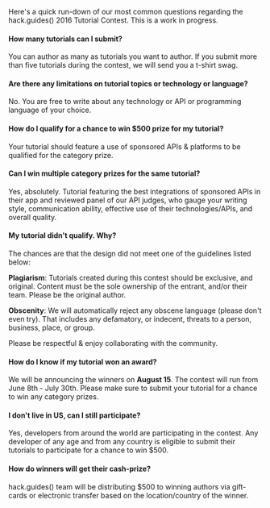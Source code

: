 Here's a quick run-down of our most common questions regarding the hack.guides() 2016 Tutorial Contest. This is a work in progress.

#### How many tutorials can I submit?
You can author as many as tutorials you want to author. If you submit more than five tutorials during the contest, we will send you a t-shirt swag.

#### Are there any limitations on tutorial topics or technology or language?
No. You are free to write about any technology or API or programming language of your choice.

#### How do I qualify for a chance to win $500 prize for my tutorial?
Your tutorial should feature a use of sponsored APIs & platforms to be qualified for the category prize.

#### Can I win multiple category prizes for the same tutorial?
Yes, absolutely. Tutorial featuring the best integrations of sponsored APIs in their app and reviewed panel of our API judges, who gauge your writing style, communication ability, effective use of their technologies/APIs, and overall quality.

#### My tutorial didn't qualify. Why?

The chances are that the design did not meet one of the guidelines listed below:

**Plagiarism**: Tutorials created during this contest should be exclusive, and original. Content must be the sole ownership of the entrant, and/or their team. Please be the original author.

**Obscenity**: We will automatically reject any obscene language (please don't even try).  That includes any defamatory, or indecent, threats to a person, business, place, or group.

Please be respectful & enjoy collaborating with the community.

#### How do I know if my tutorial won an award?
We will be announcing the winners on **August 15**. The contest will run from June 8th - July 30th. Please make sure to submit your tutorial for a chance to win any category prizes.

#### I don't live in US, can I still participate?
Yes, developers from around the world are participating in the contest. Any developer of any age and from any country is eligible to submit their tutorials to participate for a chance to win $500.

#### How do winners will get their cash-prize?
hack.guides() team will be distributing $500 to winning authors via gift-cards or electronic transfer based on the location/country of the winner.